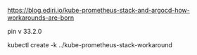 https://blog.ediri.io/kube-prometheus-stack-and-argocd-how-workarounds-are-born

pin v 33.2.0

kubectl create -k ../kube-prometheus-stack-workaround